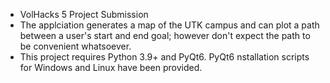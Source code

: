 * VolHacks 5 Project Submission
* The applciation generates a map of the UTK campus and can plot a path between a user's start and end goal; however don't expect the path to be convenient whatsoever.
* This project requires Python 3.9+ and PyQt6. PyQt6 nstallation scripts for Windows and Linux have been provided.

